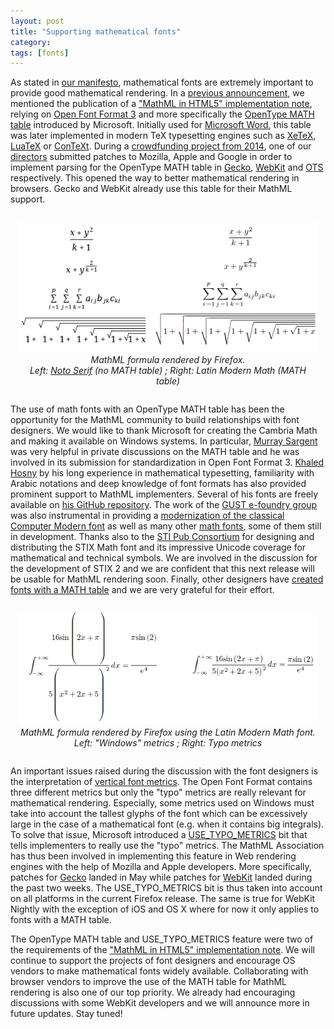 ```yaml
---
layout: post
title: "Supporting mathematical fonts"
category:
tags: [fonts]
---
```


As stated in [our manifesto](/legal-documents/manifesto.html),
mathematical fonts are extremely important to provide good mathematical
rendering.
In a [previous announcement](/announcement/2015/10/10/mathml-in-html5.html), we
mentioned the publication of a ["MathML in HTML5" implementation note](/MathMLinHTML5/), relying on [Open Font Format 3](http://www.iso.org/iso/home/store/catalogue_ics/catalogue_detail_ics.htm?csnumber=66391) and more specifically the [OpenType MATH table](http://www.microsoft.com/typography/otspec/math.htm) introduced by Microsoft. Initially used
for [Microsoft Word](https://products.office.com/word), this table was later implemented in modern TeX typesetting engines such as [XeTeX](http://xetex.sourceforge.net/), [LuaTeX](http://luatex.org/) or [ConTeXt](http://www.pragma-ade.nl/). During a [crowdfunding project from 2014](http://www.ulule.com/mathematics-ebooks/), one of our [directors](/people/directors.html) submitted patches to Mozilla, Apple and Google in order to implement parsing for the OpenType MATH table in [Gecko](https://en.wikipedia.org/wiki/Gecko_%28software%29), [WebKit](https://en.wikipedia.org/wiki/WebKit) and [OTS](https://github.com/khaledhosny/ots) respectively. This opened the way to better mathematical rendering in browsers. Gecko and WebKit already use this table for their MathML support.

<div style="text-align: center; padding: 1em;"><img src="/img/nomath-vs-math.png" alt="Mathematical formulas rendered with or without a MATH table"/><div style="font-style: italic">MathML formula rendered by Firefox.<br/>Left: <a href="https://github.com/googlei18n/noto-fonts/issues/330">Noto Serif</a> (no MATH table) ; Right: Latin Modern Math (MATH table)</div></div>

The use of math fonts with an OpenType MATH table has been
the opportunity for the MathML community to build relationships with font
designers. We would like to thank Microsoft for creating the Cambria Math
and making it available on Windows systems. In particular,
[Murray Sargent](http://blogs.msdn.com/b/murrays/) was very helpful in private
discussions on the MATH table and he was involved in its submission for
standardization in Open Font Format 3. [Khaled Hosny](http://www.khaledhosny.org/) by his long experience in mathematical typesetting, familiarity with Arabic notations and deep knowledge of font formats has also provided prominent support to MathML implementers. Several of his fonts are freely available on [his GitHub repository](https://github.com/khaledhosny/). The work of the [GUST e-foundry group](http://www.gust.org.pl/projects/e-foundry/) was also instrumental in providing a [modernization of the classical Computer Modern font](http://www.gust.org.pl/projects/e-foundry/lm-math) as well as many other [math fonts](http://www.gust.org.pl/projects/e-foundry/tg-math), some of them still in development. Thanks also to the [STI Pub Consortium](http://stixfonts.org/) for designing and distributing the STIX Math font and its impressive Unicode coverage for mathematical and technical symbols. We are involved in the discussion for the development of STIX 2 and we are confident that this next release will be usable for MathML rendering soon. Finally, other designers have [created fonts with a MATH table](https://github.com/fred-wang/MathFonts/) and we are very grateful for their effort.

<div style="text-align: center; padding: 1em;"><img src="/img/win-vs-typo.png" alt="A mathematical formula rendered using Windows and Typo metrics"/><div style="font-style: italic">MathML formula rendered by Firefox using the Latin Modern Math font.<br/>Left: "Windows" metrics ; Right: Typo metrics</div></div>

An important issues raised during the discussion with the
font designers is the interpretation of [vertical font metrics](https://en.wikipedia.org/wiki/Typeface#Font_metrics). The Open Font Format contains three different metrics but only the "typo" metrics are really relevant for mathematical rendering. Especially, some metrics used on Windows must take into account the tallest glyphs of the font which can be excessively large in the case of a mathematical font (e.g. when it contains big integrals). To solve that issue, Microsoft introduced a [USE_TYPO_METRICS](http://www.microsoft.com/typography/otspec/os2.htm#fss) bit that tells implementers to really use the "typo" metrics.
The MathML Association has thus been involved in implementing this feature in
Web rendering engines with the help of Mozilla and Apple developers.
More specifically, patches for [Gecko](https://bugzilla.mozilla.org/show_bug.cgi?id=598900) landed in May while patches for [WebKit](https://bugs.webkit.org/show_bug.cgi?id=131839) landed during the past two weeks. The USE_TYPO_METRICS bit is thus taken into account on all platforms in the current Firefox release. The same is true for WebKit Nightly with the exception of iOS and OS X where for now it only applies to fonts with a MATH table.

The OpenType MATH table and USE_TYPO_METRICS feature were two of the requirements of the ["MathML in HTML5" implementation note](/MathMLinHTML5/).
We will continue to support the projects of font designers and
encourage OS vendors to make mathematical fonts widely available.
Collaborating with browser vendors to
improve the use of the MATH table for MathML rendering is also one of our
top priority. We already had encouraging discussions with some WebKit developers
and we will announce more in future updates. Stay tuned!
